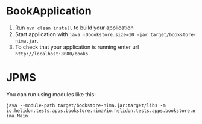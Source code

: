 # BookApplication

1. Run `mvn clean install` to build your application
2. Start application with `java -Dbookstore.size=10 -jar target/bookstore-nima.jar`.
3. To check that your application is running enter url `http://localhost:8080/books`

# JPMS

You can run using modules like this:

`java --module-path target/bookstore-nima.jar:target/libs -m io.helidon.tests.apps.bookstore.nima/io.helidon.tests.apps.bookstore.nima.Main`
